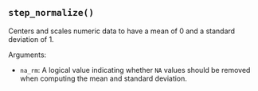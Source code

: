 ## `step_normalize()`

Centers and scales numeric data to have a mean of 0 and a standard deviation of 1.

Arguments:
* `na_rm`: A logical value indicating whether `NA` values should be removed when computing the mean and standard deviation.
